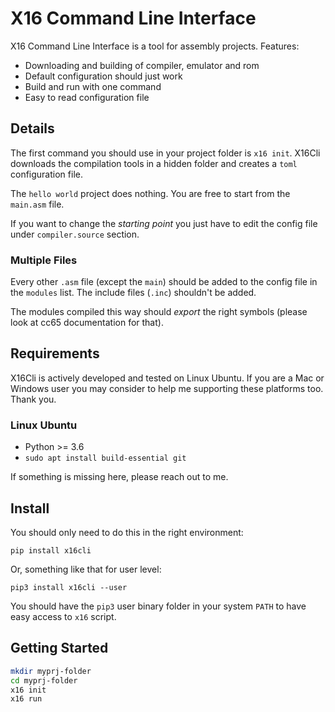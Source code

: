 # X16 Command Line Interface

X16 Command Line Interface is a tool for assembly projects. Features:

- Downloading and building of compiler, emulator and rom
- Default configuration should just work
- Build and run with one command
- Easy to read configuration file

## Details

The first command you should use in your project folder is ```x16 init```. X16Cli downloads the compilation tools in a hidden folder and creates a `toml` configuration file.

The `hello world` project does nothing. You are free to start from the `main.asm` file.

If you want to change the *starting point* you just have to edit the config file under `compiler.source` section.

### Multiple Files

Every other `.asm` file (except the `main`) should be added to the config file in the `modules` list. The include files (`.inc`) shouldn't be added.

The modules compiled this way should *export* the right symbols (please look at cc65 documentation for that).

## Requirements

X16Cli is actively developed and tested on Linux Ubuntu. If you are a Mac or Windows user you may consider to help me supporting these platforms too. Thank you.

### Linux Ubuntu

- Python >= 3.6
- ```sudo apt install build-essential git```

If something is missing here, please reach out to me.

## Install

You should only need to do this in the right environment:

```pip install x16cli```

Or, something like that for user level:

```pip3 install x16cli --user```

You should have the `pip3` user binary folder in your system `PATH` to have easy access to `x16` script.

## Getting Started

```bash
mkdir myprj-folder
cd myprj-folder
x16 init
x16 run
```
